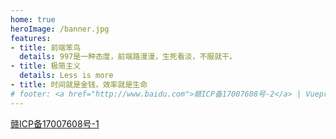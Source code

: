 ```yaml
---
home: true
heroImage: /banner.jpg
features:
- title: 前端笨鸟
  details: 997是一种态度，前端路漫漫，生死看淡，不服就干。
- title: 极简主义
  details: Less is more
- title: 时间就是金钱，效率就是生命
# footer: <a href="http://www.baidu.com">赣ICP备17007608号-2</a> | Vuepress搭建
---
```


<a href="http://www.beian.miit.gov.cn">	赣ICP备17007608号-1 </a>